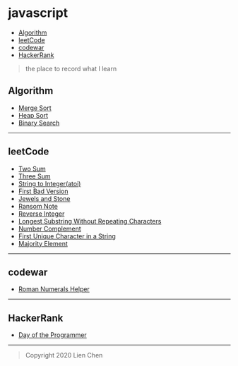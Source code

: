# javascript
- [Algorithm](#Algorithm)
- [leetCode](#leetCode)
- [codewar](#codewar)
- [HackerRank](#hackerRank)

> the place to record what I learn

## Algorithm
* [Merge Sort](https://github.com/screenleon/javascript/blob/master/algorithm/Merge_Sort.js)
* [Heap Sort](https://github.com/screenleon/javascript/blob/master/algorithm/Heap_Sort.js)
* [Binary Search](https://github.com/screenleon/javascript/blob/master/algorithm/Binary_Search.js)

---
## leetCode
* [Two Sum](https://github.com/screenleon/javascript/blob/master/CodeForLearn/Hash_Table_for_Two_Sum.js)
* [Three Sum](https://github.com/screenleon/javascript/blob/master/CodeForLearn/Three_Sum.js)
* [String to Integer(atoi)](https://github.com/screenleon/javascript/blob/master/CodeForLearn/Strubg_to_Integer(atoi).js)
* [First Bad Version](https://github.com/screenleon/javascript/blob/master/CodeForLearn/First_Bad_Version.js)
* [Jewels and Stone](https://github.com/screenleon/javascript/blob/master/CodeForLearn/Jewels_and_Stone.js)
* [Ransom Note](https://github.com/screenleon/javascript/blob/master/CodeForLearn/Ransom_Note.js)
* [Reverse Integer](https://github.com/screenleon/javascript/blob/master/CodeForLearn/Reverse_Integer.js)
* [Longest Substring Without Repeating Characters](https://github.com/screenleon/javascript/blob/master/CodeForLearn/Longest_Substring_Without_Repeating_Characters.js)
* [Number Complement](https://github.com/screenleon/javascript/blob/master/CodeForLearn/Number_Complement.js)
* [First Unique Character in a String](https://github.com/screenleon/javascript/blob/master/CodeForLearn/First_Unique_Character_in_a_String.js)
* [Majority Element](https://github.com/screenleon/javascript/blob/master/CodeForLearn/Majority_Element.js)

---
## codewar
* [Roman Numerals Helper](https://github.com/screenleon/javascript/blob/master/CodeForLearn/Roman_Numerals_Helper.js)

---
## HackerRank
* [Day of the Programmer](https://github.com/screenleon/javascript/blob/master/CodeForLearn/Day_of_the_Programmer.js)

---
> Copyright 2020 Lien Chen